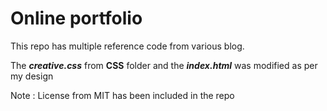 # Online portfolio

This repo has multiple reference code from various blog.

The **_creative.css_** from **CSS** folder and the **_index.html_** was modified as per my design

Note : 
License from MIT has been included in the repo
